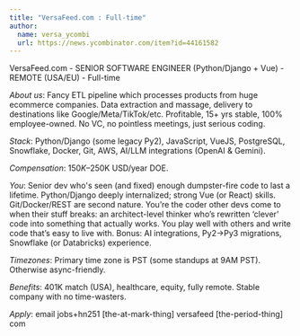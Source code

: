 ```yaml
---
title: "VersaFeed.com : Full-time"
author:
  name: versa_ycombi
  url: https://news.ycombinator.com/item?id=44161582
---
```

VersaFeed.com - SENIOR SOFTWARE ENGINEER (Python&#x2F;Django + Vue) - REMOTE (USA&#x2F;EU) - Full-time

*About us*: Fancy ETL pipeline which processes products from huge ecommerce companies. Data extraction and massage, delivery to destinations like Google&#x2F;Meta&#x2F;TikTok&#x2F;etc. Profitable, 15+ yrs stable, 100% employee-owned. No VC, no pointless meetings, just serious coding.

*Stack*: Python&#x2F;Django (some legacy Py2), JavaScript, VueJS, PostgreSQL, Snowflake, Docker, Git, AWS, AI&#x2F;LLM integrations (OpenAI &amp; Gemini).

*Compensation*: $150K–$250K USD&#x2F;year DOE.

*You*: Senior dev who&#x27;s seen (and fixed) enough dumpster-fire code to last a lifetime. Python&#x2F;Django deeply internalized; strong Vue (or React) skills. Git&#x2F;Docker&#x2F;REST are second nature. You’re the coder other devs come to when their stuff breaks: an architect-level thinker who’s rewritten ‘clever’ code into something that actually works. You play well with others and write code that’s easy to live with. Bonus: AI integrations, Py2→Py3 migrations, Snowflake (or Databricks) experience.

*Timezones*: Primary time zone is PST (some standups at 9AM PST). Otherwise async-friendly.

*Benefits*: 401K match (USA), healthcare, equity, fully remote. Stable company with no time-wasters.

*Apply*: email jobs+hn251 [the-at-mark-thing] versafeed [the-period-thing] com
<JobApplication />
